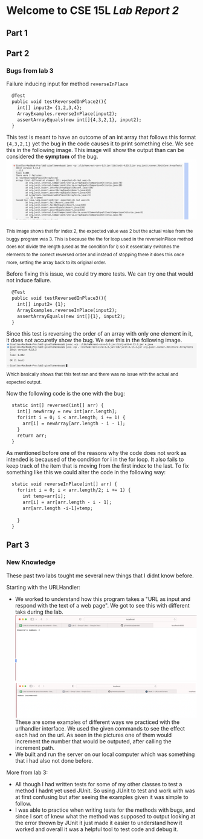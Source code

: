 # Welcome to CSE 15L *Lab Report 2*
## Part 1



## Part 2
### Bugs from lab 3
Failure inducing input for method `reverseInPlace` 

```
  @Test
  public void testReversedInPlace2(){
    int[] input2= {1,2,3,4};
    ArrayExamples.reverseInPlace(input2);
    assertArrayEquals(new int[]{4,3,2,1}, input2);
  }
```
This test is meant to have an outcome of an int array that follows this format `{4,3,2,1}` yet the bug in the code causes it to print something else. We see this in the following image. This image will show the output than can be considered the **symptom** of the bug.
![Image](failure1.png)

<sub> This image shows that for index 2, the expected value was 2 but the actual value from the buggy program was 3. This is because the the for loop used in the reverseInPlace method does not divide the length (used as the condition for i) so it essentially switches the elements to the correct reversed order and instead of stopping there it does this once more, setting the array back to its original order. </sub>

Before fixing this issue, we could try more tests. We can try one that would not induce failure. 

```
  @Test
  public void testReversedInPlace3(){
    int[] input2= {1};
    ArrayExamples.reverseInPlace(input2);
    assertArrayEquals(new int[]{1}, input2);
  }
```
Since this test is reversing the order of an array with only one element in it, it does not accuretly show the bug. We see this in the following image.
![Image](pass1.png)
<sub> Which basically shows that this test ran and there was no issue with the actual and expected output. </sub>

Now the following code is the one with the bug:
```
  static int[] reversed(int[] arr) {
    int[] newArray = new int[arr.length];
    for(int i = 0; i < arr.length; i += 1) {
      arr[i] = newArray[arr.length - i - 1];
    }
    return arr;
  }
```

As mentioned bofore one of the reasons why the code does not work as intended is becaused of the condition for i in the for loop. It also fails to keep track of the item that is moving from the first index to the last. To fix something like this we could alter the code in the following way:

```
  static void reverseInPlace(int[] arr) {
    for(int i = 0; i < arr.length/2; i += 1) {
      int temp=arr[i];
      arr[i] = arr[arr.length - i - 1];
      arr[arr.length -i-1]=temp;

    }
  }
```


## Part 3
### New Knowledge
These past two labs tought me several new things that I didnt know before.

Starting with the URLHandler:
+ We worked to understand how this program takes a "URL as input and respond with the text of a web page". We got to see this with different taks during the lab.
![Image](numberurl.png)
![Image](incrementedurl.png)
These are some examples of different ways we practiced with the urlhandler interface. We used the given commands to see the effect each had on the url. As seen in the pictures one of them would increment the number that would be outputed, after calling the increment path.
+ We built and run the server on our local computer which was something that i had also not done before.

More from lab 3:
+ All though I had written tests for some of my other classes to test a method I hadnt yet used JUnit. So using JUnit to test and work with was at first  confusing but after seeing the examples given it was simple to follow. 
+ I was able to practice when writing tests for the methods with bugs, and since I sort of knew what the method was supposed to output looking at the error thrown by JUnit it just made it easier to understand how it worked and overall it was a helpful tool to test code and debug it.



